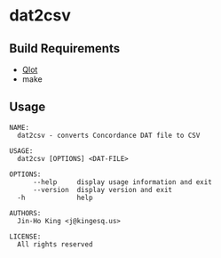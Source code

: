 # dat2csv

## Build Requirements

- [Qlot](https://github.com/fukamachi/qlot)
- make

## Usage
```
NAME:
  dat2csv - converts Concordance DAT file to CSV

USAGE:
  dat2csv [OPTIONS] <DAT-FILE>

OPTIONS:
      --help     display usage information and exit
      --version  display version and exit
  -h             help

AUTHORS:
  Jin-Ho King <j@kingesq.us>

LICENSE:
  All rights reserved
```
